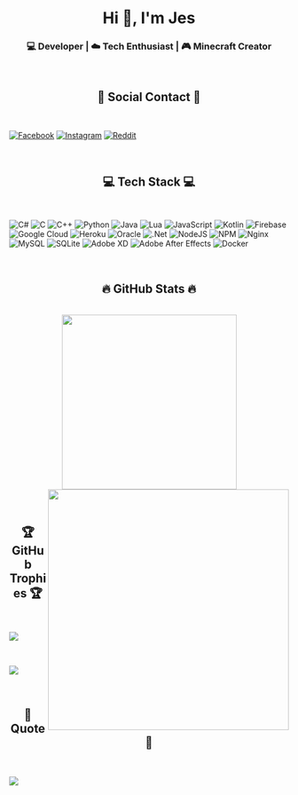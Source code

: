 <h1 align="center">Hi 👋, I'm Jes</h1>
<h3 align="center">💻 Developer | ☁️ Tech Enthusiast | 🎮 Minecraft Creator</h3>
<br>
<h2 align="center">🛜 Social Contact 🛜</h2>
<br>

[![Facebook](https://img.shields.io/badge/Facebook-%231877F2.svg?logo=Facebook&logoColor=white)](https://facebook.com/hieu.lm.569203)
[![Instagram](https://img.shields.io/badge/Instagram-%23E4405F.svg?logo=Instagram&logoColor=white)](https://www.instagram.com/jes2006.vn/?__pwa=1)
[![Reddit](https://img.shields.io/badge/Reddit-%23FF4500.svg?logo=Reddit&logoColor=white)](https://www.reddit.com/user/Necessary_Budget8503/?utm_source=share&utm_medium=web3x&utm_name=web3xcss&utm_term=1&utm_content=share_button)

<br>
<h2 align="center">💻 Tech Stack 💻</h2>
<br>

![C#](https://img.shields.io/badge/c%23-%23239120.svg?style=for-the-badge&logo=c-sharp&logoColor=white)
![C](https://img.shields.io/badge/c-%2300599C.svg?style=for-the-badge&logo=c&logoColor=white)
![C++](https://img.shields.io/badge/c++-%2300599C.svg?style=for-the-badge&logo=c%2B%2B&logoColor=white)
![Python](https://img.shields.io/badge/python-3670A0?style=for-the-badge&logo=python&logoColor=ffdd54)
![Java](https://img.shields.io/badge/java-%23ED8B00.svg?style=for-the-badge&logo=java&logoColor=white)
![Lua](https://img.shields.io/badge/lua-%232C2D72.svg?style=for-the-badge&logo=lua&logoColor=white)
![JavaScript](https://img.shields.io/badge/javascript-%23323330.svg?style=for-the-badge&logo=javascript&logoColor=%23F7DF1E)
![Kotlin](https://img.shields.io/badge/kotlin-%230095D5.svg?style=for-the-badge&logo=kotlin&logoColor=white)
![Firebase](https://img.shields.io/badge/firebase-%23039BE5.svg?style=for-the-badge&logo=firebase)
![Google Cloud](https://img.shields.io/badge/Google%20Cloud-%234285F4.svg?style=for-the-badge&logo=google-cloud&logoColor=white)
![Heroku](https://img.shields.io/badge/heroku-%23430098.svg?style=for-the-badge&logo=heroku&logoColor=white)
![Oracle](https://img.shields.io/badge/Oracle-F80000?style=for-the-badge&logo=oracle&logoColor=white)
![.Net](https://img.shields.io/badge/.NET-5C2D91?style=for-the-badge&logo=.net&logoColor=white)
![NodeJS](https://img.shields.io/badge/node.js-6DA55F?style=for-the-badge&logo=node.js&logoColor=white)
![NPM](https://img.shields.io/badge/NPM-%23000000.svg?style=for-the-badge&logo=npm&logoColor=white)
![Nginx](https://img.shields.io/badge/nginx-%23009639.svg?style=for-the-badge&logo=nginx&logoColor=white)
![MySQL](https://img.shields.io/badge/mysql-%2300f.svg?style=for-the-badge&logo=mysql&logoColor=white)
![SQLite](https://img.shields.io/badge/sqlite-%2307405e.svg?style=for-the-badge&logo=sqlite&logoColor=white)
![Adobe XD](https://img.shields.io/badge/Adobe%20XD-470137?style=for-the-badge&logo=Adobe%20XD&logoColor=#FF61F6)
![Adobe After Effects](https://img.shields.io/badge/Adobe%20After%20Effects-9999FF.svg?style=for-the-badge&logo=Adobe%20After%20Effects&logoColor=white)
![Docker](https://img.shields.io/badge/docker-%230db7ed.svg?style=for-the-badge&logo=docker&logoColor=white)

<br>
<h2 align="center">🔥 GitHub Stats 🔥</h2>
<br>
<div align=center>
  <a href="#" title="hiu154">
    <img width="315" align="center" src="https://github-readme-stats.vercel.app/api/top-langs/?username=hiu154&hide=c%23,powershell,Mathematica,Ruby,Objective-C,Objective-C%2b%2b,Cuda&title_color=61dafb&text_color=ffffff&icon_color=61dafb&bg_color=20232a&langs_count=8&layout=compact&border_color=61dafb&hide_border=true" />
  </a>
  <a href="#" title="hiu154">
    <img align="right" width="434" src="https://github-readme-stats.vercel.app/api?username=hiu154&show_icons=true&theme=react&border_color=61dafb&hide_border=true&rank_icon=github&include_all_commits=true" />
  </a>
</div>

<br>
<br>
<h2 align="center">🏆 GitHub Trophies 🏆</h2>
<br>

![](https://github-trophies.vercel.app/?username=hiu154&theme=radical&no-frame=false&no-bg=false&margin-w=4)

<br>

[![](https://visitcount.itsvg.in/api?id=hiu154&icon=0&color=0)](https://visitcount.itsvg.in)

<br>
<h2 align="center">📑 Quote 📑</h2>
<br>

![](https://quotes-github-readme.vercel.app/api?type=horizontal&theme=radical)

<br>

<!---
hiu154/hiu154 is a ✨ special ✨ repository because its `README.md` (this file) appears on your GitHub profile.
You can click the Preview link to take a look at your changes.
--->
